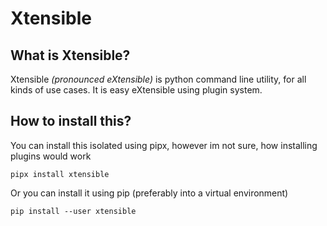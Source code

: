 # Xtensible
## What is Xtensible?
Xtensible *(pronounced eXtensible)* is python command line utility, for all kinds of use cases.
It is easy eXtensible using plugin system.
## How to install this?
You can install this isolated using pipx, however im not sure, how installing plugins would work
```shell
pipx install xtensible
```
Or you can install it using pip (preferably into a virtual environment)
```shell
pip install --user xtensible
```